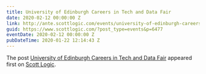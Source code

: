 ```yaml
---
title: University of Edinburgh Careers in Tech and Data Fair
date: 2020-02-12 00:00:00 Z
link: http://ante.scottlogic.com/events/university-of-edinburgh-careers-in-tech-and-data-fair/
guid: https://www.scottlogic.com/?post_type=events&p=6477
eventDate: 2020-02-12 00:00:00 Z
pubDateTime: 2020-01-22 12:14:43 Z
---
```


<p>The post <a rel="nofollow" href="http://ante.scottlogic.com/events/university-of-edinburgh-careers-in-tech-and-data-fair/">University of Edinburgh Careers in Tech and Data Fair</a> appeared first on <a rel="nofollow" href="http://ante.scottlogic.com">Scott Logic</a>.</p>